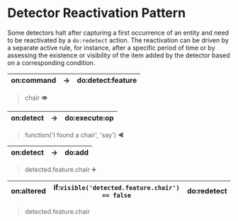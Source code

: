 # Detector Reactivation Pattern

Some detectors halt after capturing a first occurrence of an entity and need to be reactivated by a `do:redetect` action. The reactivation can be driven by a separate active rule, for instance, after a specific period of time or by assessing the existence or visibility of the item added by the detector based on a corresponding condition.

| on:command	| →	| do:detect:feature | 
|---|---|---|
> chair 👁

| on:detect	| →	| do:execute:op | 
|---|---|---|
>function('I found a chair', 'say') ◀

| on:detect	| →	| do:add | 
|---|---|---|
> detected.feature.chair ➕

| on:altered	| if:`visible('detected.feature.chair') == false` | do:redetect | 
|---|---|---|
> detected.feature.chair